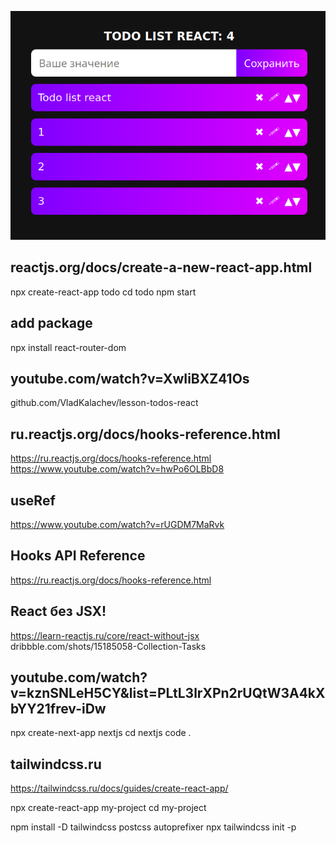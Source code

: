![todo_list_react](https://github.com/otolaa/todo_react/blob/main/public/todo_list_react_.png "todo_list_react") 

## reactjs.org/docs/create-a-new-react-app.html
npx create-react-app todo
cd todo
npm start

## add package
npx install react-router-dom

## youtube.com/watch?v=XwIiBXZ41Os
github.com/VladKalachev/lesson-todos-react

## ru.reactjs.org/docs/hooks-reference.html
https://ru.reactjs.org/docs/hooks-reference.html
https://www.youtube.com/watch?v=hwPo6OLBbD8

##  useRef
https://www.youtube.com/watch?v=rUGDM7MaRvk

## Hooks API Reference
https://ru.reactjs.org/docs/hooks-reference.html


## React без JSX!
https://learn-reactjs.ru/core/react-without-jsx
dribbble.com/shots/15185058-Collection-Tasks


## youtube.com/watch?v=kznSNLeH5CY&list=PLtL3lrXPn2rUQtW3A4kXbYY21frev-iDw
npx create-next-app nextjs
cd nextjs
code .


## tailwindcss.ru
https://tailwindcss.ru/docs/guides/create-react-app/

npx create-react-app my-project
cd my-project

npm install -D tailwindcss postcss autoprefixer
npx tailwindcss init -p